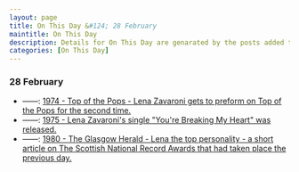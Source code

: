 ```yaml
---
layout: page
title: On This Day &#124; 28 February
maintitle: On This Day
description: Details for On This Day are genarated by the posts added to the website so the content is subject to changes/updates over time.
categories: [On This Day]
---
```


<h3>28 February</h3>

<ul>
<li> ——: <a href="/1974-02-28-top-of-the-pops/">1974 - Top of the Pops - Lena Zavaroni gets to preform on Top of the Pops for the second time.</a></li>
<li> ——: <a href="/discography/singles/1975-03-28-youre-breaking-my-heart">1975 - Lena Zavaroni's single "You're Breaking My Heart" was released.</a></li>
<li> ——: <a href="/1980-02-28-the-glasgow-herald/">1980 - The Glasgow Herald - Lena the top personality - a short article on The Scottish National Record Awards that had taken place the previous day.</a></li>
</ul>

